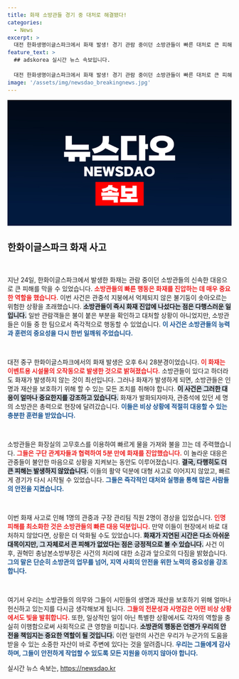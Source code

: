 ```yaml
---
title: 화재 소방관들 경기 중 대처로 해결됐다!
categories:
  - News
excerpt: >
  대전 한화생명이글스파크에서 화재 발생! 경기 관람 중이던 소방관들이 빠른 대처로 큰 피해를 막아냈다. 화재 원인은 불기둥 용품의 오작동으로, 경기는 5분 지연됐다.
feature_text: >
  ## adskorea 실시간 뉴스 속보입니다.

  대전 한화생명이글스파크에서 화재 발생! 경기 관람 중이던 소방관들이 빠른 대처로 큰 피해를 막아냈다. 화재 원인은 불기둥 용품의 오작동으로, 경기는 5분 지연됐다.
image: '/assets/img/newsdao_breakingnews.jpg'
---
```


<p><img src="/assets/img/newsdao_breakingnews.jpg" alt="adskorea 속보" /></p>

<h2 data-ke-size="size26">한화이글스파크 화재 사고</h2>

<p data-ke-size="size16">&nbsp;</p>

<p>지난 24일, 한화이글스파크에서 발생한 화재는 관람 중이던 소방관들의 신속한 대응으로 큰 피해를 막을 수 있었습니다. <b><span style="color: #ee2323;">소방관들의 빠른 행동은 화재를 진압하는 데 매우 중요한 역할을 했습니다.</span></b> 이번 사건은 관중석 지붕에서 억제되지 않은 불기둥이 솟아오르는 위험한 상황을 초래했습니다. <b><span style="background-color: #21538527;">소방관들이 즉시 화재 진압에 나섰다는 점은 다행스러운 일입니다.</span></b> 일반 관람객들은 불이 붙은 부분을 확인하고 대처할 상황이 아니었지만, 소방관들은 이들 중 한 팀으로서 즉각적으로 행동할 수 있었습니다. <b><span style="color: #1a5490;">이 사건은 소방관들의 능력과 훈련의 중요성을 다시 한번 일깨워 주었습니다.</span></b></p>

<p data-ke-size="size16">&nbsp;</p>

<p>대전 중구 한화이글스파크에서의 화재 발생은 오후 6시 28분경이었습니다. <b><span style="color: #ee2323;">이 화재는 이벤트용 시설물의 오작동으로 발생한 것으로 밝혀졌습니다.</span></b> 소방관들이 있다고 하더라도 화재가 발생하지 않는 것이 최선입니다. 그러나 화재가 발생하게 되면, 소방관들은 인명과 재산을 보호하기 위해 할 수 있는 모든 조치를 취해야 합니다. <b><span style="background-color: #21538527;">이 사건은 그러한 대응이 얼마나 중요한지를 강조하고 있습니다.</span></b> 화재가 발화되자마자, 관중석에 있던 세 명의 소방관은 총력으로 현장에 달려갔습니다. <b><span style="color: #1a5490;">이들은 비상 상황에 적절히 대응할 수 있는 충분한 훈련을 받았습니다.</span></b></p>

<p data-ke-size="size16">&nbsp;</p>

<p>소방관들은 화장실의 고무호스를 이용하여 빠르게 물을 가져와 불을 끄는 데 주력했습니다. <b><span style="color: #ee2323;">그들은 구단 관계자들과 협력하여 5분 만에 화재를 진압했습니다.</span></b> 이 놀라운 대응은 관중들이 불안한 마음으로 상황을 지켜보는 동안도 이루어졌습니다. <b><span style="background-color: #21538527;">결국, 다행히도 더 큰 피해는 발생하지 않았습니다.</span></b> 이들의 활약 덕분에 대형 사고로 이어지지 않았고, 빠르게 경기가 다시 시작될 수 있었습니다. <b><span style="color: #1a5490;">그들은 즉각적인 대처와 실행을 통해 많은 사람들의 안전을 지켰습니다.</span></b></p>

<p data-ke-size="size16">&nbsp;</p>

<p>이번 화재 사고로 인해 1명의 관중과 구장 관리팀 직원 2명이 경상을 입었습니다. <b><span style="color: #ee2323;">인명 피해를 최소화한 것은 소방관들의 빠른 대응 덕분입니다.</span></b> 만약 이들이 현장에서 바로 대처하지 않았다면, 상황은 더 악화될 수도 있었습니다. <b><span style="background-color: #21538527;">화재가 지연된 시간은 다소 아쉬운 대목이지만, 그 자체로서 큰 피해가 없었다는 점은 긍정적으로 볼 수 있습니다.</span></b> 사건 이후, 권혁민 충남본소방부장은 사건의 처리에 대한 소감과 앞으로의 다짐을 밝혔습니다. <b><span style="color: #1a5490;">그의 말은 단순히 소방관의 업무를 넘어, 지역 사회의 안전을 위한 노력의 중요성을 강조합니다.</span></b></p>

<p data-ke-size="size16">&nbsp;</p>

<p>여기서 우리는 소방관들의 의무와 그들이 시민들의 생명과 재산을 보호하기 위해 얼마나 헌신하고 있는지를 다시금 생각해보게 됩니다. <b><span style="color: #ee2323;">그들의 전문성과 사명감은 어떤 비상 상황에서도 빛을 발휘합니다.</span></b> 또한, 일상적인 일이 아닌 특별한 상황에서도 각자의 역할을 충실히 이행함으로써 사회적으로 큰 영향을 미칩니다. <b><span style="background-color: #21538527;">소방관의 행동은 언젠가 우리의 안전을 책임지는 중요한 역할이 될 것입니다.</span></b> 이런 일련의 사건은 우리가 누군가의 도움을 받을 수 있는 소중한 자산이 바로 주변에 있다는 것을 알려줍니다. <b><span style="color: #1a5490;">우리는 그들에게 감사하며, 그들이 안전하게 작업할 수 있도록 모든 지원을 아끼지 않아야 합니다.</span></b></p>
실시간 뉴스 속보는, <a href="https://newsdao.kr" rel="dofollow">https://newsdao.kr</a>


